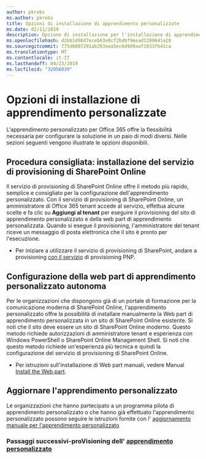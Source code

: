 ```yaml
---
author: pkrebs
ms.author: pkrebs
title: Opzioni di installazione di apprendimento personalizzate
ms.date: 02/11/2019
description: Opzione di installazione per l'installazione di apprendimento personalizzato
ms.openlocfilehash: d2bb1d98d7eceb63e0cf2bdbf9eead1289641a20
ms.sourcegitcommit: 775d6807291ab263eea5ec649d9aaf1933fb41ca
ms.translationtype: MT
ms.contentlocale: it-IT
ms.lasthandoff: 04/23/2019
ms.locfileid: "32056039"
---
```

# <a name="custom-learning-setup-options"></a>Opzioni di installazione di apprendimento personalizzate
L'apprendimento personalizzato per Office 365 offre la flessibilità necessaria per configurare la soluzione in un paio di modi diversi. Nelle sezioni seguenti vengono illustrate le opzioni disponibili.

## <a name="recommended---sharepoint-online-provisioning-service-setup"></a>Procedura consigliata: installazione del servizio di provisioning di SharePoint Online 
Il servizio di provisioning di SharePoint Online offre il metodo più rapido, semplice e consigliato per la configurazione dell'apprendimento personalizzato. Con il servizio di provisioning di SharePoint Online, un amministratore di Office 365 tenant accede al servizio, effettua alcune scelte e fa clic su **Aggiungi al tenant** per eseguire il provisioning del sito di apprendimento personalizzato e della web part di apprendimento personalizzata. Quando si esegue il provisioning, l'amministratore del tenant riceve un messaggio di posta elettronica che il sito è pronto per l'esecuzione. 

- Per iniziare a utilizzare il servizio di provisioning di SharePoint, andare a provisioning [con il servizio](custom_provision.md) di provisioning PNP.   

## <a name="stand-alone-custom-learning-web-part-setup"></a>Configurazione della web part di apprendimento personalizzato autonoma
Per le organizzazioni che dispongono già di un portale di formazione per la comunicazione moderna di SharePoint Online, l'apprendimento personalizzato offre la possibilità di installare manualmente la Web part di apprendimento personalizzata in un sito di SharePoint Online esistente. Si noti che il sito deve essere un sito di SharePoint Online moderno. Questo metodo richiede autorizzazioni di amministratore tenant e esperienza con Windows PowerShell o SharePoint Online Management Shell. Si noti che questo metodo richiede un'esperienza più tecnica e quindi la configurazione del servizio di provisioning di SharePoint Online.

- Per istruzioni sull'installazione di Web part manuali, vedere Manual [Install the Web part](custom_manualsetup.md). 

## <a name="upgrade-custom-learning"></a>Aggiornare l'apprendimento personalizzato
Le organizzazioni che hanno partecipato a un programma pilota di apprendimento personalizzato o che hanno già effettuato l'apprendimento personalizzato possono seguire le istruzioni fornite con l' [aggiornamento manuale per l'apprendimento personalizzato](custom_upgrade.md)    

### <a name="next-steps---provision-custom-learningcustomprovisionmd"></a>Passaggi successivi-proVisioning dell' [apprendimento personalizzato](custom_provision.md)
